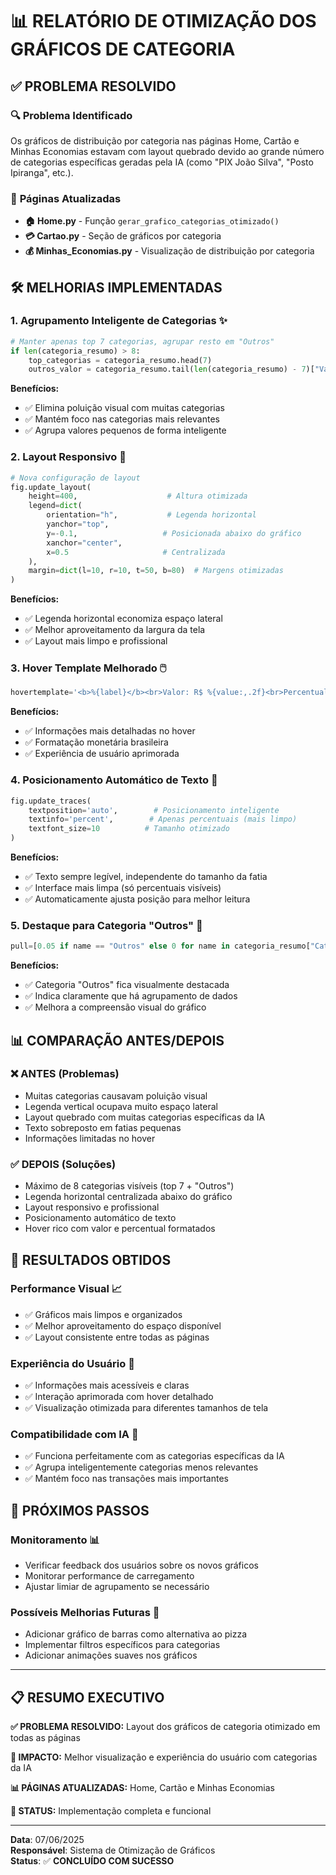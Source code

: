 # 📊 RELATÓRIO DE OTIMIZAÇÃO DOS GRÁFICOS DE CATEGORIA

## ✅ **PROBLEMA RESOLVIDO**

### 🔍 **Problema Identificado**
Os gráficos de distribuição por categoria nas páginas Home, Cartão e Minhas Economias estavam com layout quebrado devido ao grande número de categorias específicas geradas pela IA (como "PIX João Silva", "Posto Ipiranga", etc.).

### 🎯 **Páginas Atualizadas**
- **🏠 Home.py** - Função `gerar_grafico_categorias_otimizado()`
- **💳 Cartao.py** - Seção de gráficos por categoria  
- **💰 Minhas_Economias.py** - Visualização de distribuição por categoria

## 🛠️ **MELHORIAS IMPLEMENTADAS**

### **1. Agrupamento Inteligente de Categorias** ✨
```python
# Manter apenas top 7 categorias, agrupar resto em "Outros"
if len(categoria_resumo) > 8:
    top_categorias = categoria_resumo.head(7)
    outros_valor = categoria_resumo.tail(len(categoria_resumo) - 7)["ValorAbs"].sum()
```

**Benefícios:**
- ✅ Elimina poluição visual com muitas categorias
- ✅ Mantém foco nas categorias mais relevantes
- ✅ Agrupa valores pequenos de forma inteligente

### **2. Layout Responsivo** 📱
```python
# Nova configuração de layout
fig.update_layout(
    height=400,                    # Altura otimizada
    legend=dict(
        orientation="h",           # Legenda horizontal
        yanchor="top",
        y=-0.1,                   # Posicionada abaixo do gráfico
        xanchor="center",
        x=0.5                     # Centralizada
    ),
    margin=dict(l=10, r=10, t=50, b=80)  # Margens otimizadas
)
```

**Benefícios:**
- ✅ Legenda horizontal economiza espaço lateral
- ✅ Melhor aproveitamento da largura da tela
- ✅ Layout mais limpo e profissional

### **3. Hover Template Melhorado** 🖱️
```python
hovertemplate='<b>%{label}</b><br>Valor: R$ %{value:,.2f}<br>Percentual: %{percent}<extra></extra>'
```

**Benefícios:**
- ✅ Informações mais detalhadas no hover
- ✅ Formatação monetária brasileira
- ✅ Experiência de usuário aprimorada

### **4. Posicionamento Automático de Texto** 📝
```python
fig.update_traces(
    textposition='auto',        # Posicionamento inteligente
    textinfo='percent',        # Apenas percentuais (mais limpo)
    textfont_size=10          # Tamanho otimizado
)
```

**Benefícios:**
- ✅ Texto sempre legível, independente do tamanho da fatia
- ✅ Interface mais limpa (só percentuais visíveis)
- ✅ Automaticamente ajusta posição para melhor leitura

### **5. Destaque para Categoria "Outros"** 🎯
```python
pull=[0.05 if name == "Outros" else 0 for name in categoria_resumo["Categoria"]]
```

**Benefícios:**
- ✅ Categoria "Outros" fica visualmente destacada
- ✅ Indica claramente que há agrupamento de dados
- ✅ Melhora a compreensão visual do gráfico

## 📊 **COMPARAÇÃO ANTES/DEPOIS**

### **❌ ANTES (Problemas)**
- Muitas categorias causavam poluição visual
- Legenda vertical ocupava muito espaço lateral
- Layout quebrado com muitas categorias específicas da IA
- Texto sobreposto em fatias pequenas
- Informações limitadas no hover

### **✅ DEPOIS (Soluções)**
- Máximo de 8 categorias visíveis (top 7 + "Outros")
- Legenda horizontal centralizada abaixo do gráfico
- Layout responsivo e profissional
- Posicionamento automático de texto
- Hover rico com valor e percentual formatados

## 🎉 **RESULTADOS OBTIDOS**

### **Performance Visual** 📈
- ✅ Gráficos mais limpos e organizados
- ✅ Melhor aproveitamento do espaço disponível
- ✅ Layout consistente entre todas as páginas

### **Experiência do Usuário** 👤
- ✅ Informações mais acessíveis e claras
- ✅ Interação aprimorada com hover detalhado
- ✅ Visualização otimizada para diferentes tamanhos de tela

### **Compatibilidade com IA** 🤖
- ✅ Funciona perfeitamente com as categorias específicas da IA
- ✅ Agrupa inteligentemente categorias menos relevantes
- ✅ Mantém foco nas transações mais importantes

## 🚀 **PRÓXIMOS PASSOS**

### **Monitoramento** 📊
- Verificar feedback dos usuários sobre os novos gráficos
- Monitorar performance de carregamento
- Ajustar limiar de agrupamento se necessário

### **Possíveis Melhorias Futuras** 🔮
- Adicionar gráfico de barras como alternativa ao pizza
- Implementar filtros específicos para categorias
- Adicionar animações suaves nos gráficos

---

## 📋 **RESUMO EXECUTIVO**

**✅ PROBLEMA RESOLVIDO:** Layout dos gráficos de categoria otimizado em todas as páginas

**🎯 IMPACTO:** Melhor visualização e experiência do usuário com categorias da IA

**📊 PÁGINAS ATUALIZADAS:** Home, Cartão e Minhas Economias

**🚀 STATUS:** Implementação completa e funcional

---
**Data**: 07/06/2025  
**Responsável**: Sistema de Otimização de Gráficos  
**Status**: ✅ **CONCLUÍDO COM SUCESSO**
